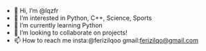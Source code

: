 - 👋 Hi, I’m @lqzfr
- 👀 I’m interested in Python, C++, Science, Sports
- 🌱 I’m currently learning Python
- 💞️ I’m looking to collaborate on projects!
- 📫 How to reach me insta:@ferizilqoo gmail:ferizilqo@gmail.com

<!---
lqzfr/lqzfr is a ✨ special ✨ repository because its `README.md` (this file) appears on your GitHub profile.
You can click the Preview link to take a look at your changes.
--->
